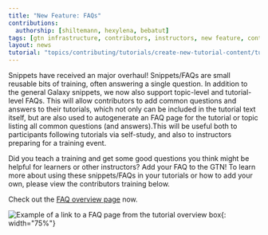 ```yaml
---
title: "New Feature: FAQs"
contributions:
  authorship: [shiltemann, hexylena, bebatut]
tags: [gtn infrastructure, contributors, instructors, new feature, contributing]
layout: news
tutorial: "topics/contributing/tutorials/create-new-tutorial-content/tutorial.html#faqs-snippets"
---
```


Snippets have received an major overhaul! Snippets/FAQs are small reusable bits of training, often answering a single question. In addition to the general Galaxy snippets, we now also support topic-level and tutorial-level FAQs. This will allow contributors to add common questions and answers to their tutorials, which not only can be included in the tutorial text itself, but are also used to autogenerate an FAQ page for the tutorial or topic listing all common questions (and answers).This will be useful both to participants following tutorials via self-study, and also to instructors preparing for a training event.

Did you teach a training and get some good questions you think might be helpful for learners or other instructors? Add your FAQ to the GTN! To learn more about using these snippets/FAQs in your tutorials or how to add your own, please view the contributors training below.

Check out the [FAQ overview page]({{site.baseurl}}/faqs) now.

![Example of a link to a FAQ page from the tutorial overview box](https://user-images.githubusercontent.com/2563865/111332389-07c9ee00-8672-11eb-9d11-5811f4987622.png "A link to the tutorial-level FAQ page is displayed in the overview box, if such a page is present"){: width="75%"}

